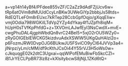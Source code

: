 a+vp14h14yBf4/PFdee855vZF/C2aZz9dAdFZjUcv6w=
tRp6atOVm8dMUUdCcyLnBKw3UWeGiYp2bbbjJs58tds=
RdEQTLeF0m8rEUxc7kRTep28CcbGpfOqjo/gXqqEIiw=
vmj0Odia798WGKilLTdVp2YZy4dYkay4f1JZpfh8iqM=
hUpH0sTVfKpPhfdG+z+1XVOmLAJwfEyI3NsCwdX+mvE=
cwgPhuDAL4jgphWbdQn8vrC24BeI5+5xjO2rOU5WZy0=
zRyGOIGEbIEWCKG5kizdvuAdxXSWlW5UKgQuHAIzi2o=
p6FozmJRW0DvpOJG6BUkwJU5FSviCO9yCI64JVVp3a4=
jlNrpz/yLm/cMM/df9cKthJCsOi44Y55rVJ3H5oWs0w=
cJkquqgE02k2dtC3Ugxai+qqWlPofEMuBiwFbSkcCZI=
iB1JrYECLPpBR73lz8z+kXlsitybcwS8jNjL1ZKd6tQ=
